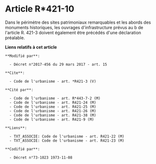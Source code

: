 # Article R*421-10

Dans le périmètre des sites patrimoniaux remarquables et les abords des monuments historiques, les ouvrages d'infrastructure
prévus au b de l'article R. 421-3 doivent également être précédés d'une déclaration préalable.

**Liens relatifs à cet article**

	**Modifié par**:

	  - Décret n°2017-456 du 29 mars 2017 - art. 15

	**Cite**:

	  - Code de l'urbanisme - art. *R421-3 (V)

	**Cité par**:

	  - Code de l'urbanisme - art. R*443-7-2 (M)
	  - Code de l'urbanisme - art. R421-24 (M)
	  - Code de l'urbanisme - art. R421-25 (M)
	  - Code de l'urbanisme - art. R421-26 (M)
	  - Code de l'urbanisme - art. R421-38 (M)
	  - Code de l'urbanisme - art. R421-9 (M)

	**Liens**:

	  - TXT_ASSOCIE: Code de l'urbanisme - art. R421-22 (M)
	  - TXT_ASSOCIE: Code de l'urbanisme - art. R421-23 (M)

	**Codifié par**:

	  - Décret n°73-1023 1973-11-08
